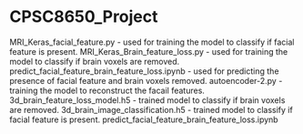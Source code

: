 # CPSC8650_Project
MRI_Keras_facial_feature.py - used for training the model to classify if facial feature is present.
MRI_Keras_Brain_feature_loss.py - used for training the model to classify if brain voxels are removed.
predict_facial_feature_brain_feature_loss.ipynb - used for predicting the presence of facial feature and brain voxels removed.
autoencoder-2.py - training the model to reconstruct the facail features.
3d_brain_feature_loss_model.h5 - trained model to classify if brain voxels are removed.
3d_brain_image_classification.h5 - trained model to classify if facial feature is present.
predict_facial_feature_brain_feature_loss.ipynb
